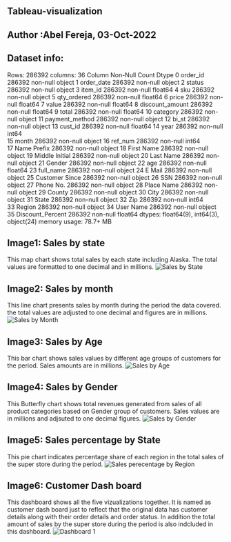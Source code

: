 ## Tableau-visualization
## Author :Abel Fereja, 03-Oct-2022
## Dataset info: 
Rows: 286392
columns: 36 
     Column            Non-Null Count   Dtype 
 0   order_id          286392 non-null  object 
 1   order_date        286392 non-null  object 
 2   status            286392 non-null  object 
 3   item_id           286392 non-null  float64
 4   sku               286392 non-null  object 
 5   qty_ordered       286392 non-null  float64
 6   price             286392 non-null  float64
 7   value             286392 non-null  float64
 8   discount_amount   286392 non-null  float64
 9   total             286392 non-null  float64
 10  category          286392 non-null  object 
 11  payment_method    286392 non-null  object 
 12  bi_st             286392 non-null  object 
 13  cust_id           286392 non-null  float64
 14  year              286392 non-null  int64  
 15  month             286392 non-null  object 
 16  ref_num           286392 non-null  int64  
 17  Name Prefix       286392 non-null  object 
 18  First Name        286392 non-null  object 
 19  Middle Initial    286392 non-null  object 
 20  Last Name         286392 non-null  object 
 21  Gender            286392 non-null  object 
 22  age               286392 non-null  float64
 23  full_name         286392 non-null  object 
 24  E Mail            286392 non-null  object 
 25  Customer Since    286392 non-null  object 
 26  SSN               286392 non-null  object 
 27  Phone No.         286392 non-null  object 
 28  Place Name        286392 non-null  object 
 29  County            286392 non-null  object 
 30  City              286392 non-null  object 
 31  State             286392 non-null  object 
 32  Zip               286392 non-null  int64  
 33  Region            286392 non-null  object 
 34  User Name         286392 non-null  object 
 35  Discount_Percent  286392 non-null  float64
dtypes: float64(9), int64(3), object(24)
memory usage: 78.7+ MB
## Image1: Sales by state
This map chart shows total sales by each state including Alaska. The total values are formatted to one decimal and in millions.
![Sales by State](https://user-images.githubusercontent.com/114592689/193603214-5fd23d69-e6f4-4fdd-b41b-52918d545c03.png)
## Image2: Sales by month
This line chart presents sales by month during the period the data covered. the total values are adjusted to one decimal and figures are in millions.
![Sales by Month](https://user-images.githubusercontent.com/114592689/193725268-969a8622-4f80-48c0-b6f9-c2963d4d8310.png)
## Image3: Sales by Age
This bar chart shows sales values by different age groups of customers for the period. Sales amounts are in millions.
![Sales by Age](https://user-images.githubusercontent.com/114592689/193727628-a2e7b9cb-814b-4941-80b6-4a2be54a6aaa.png)
## Image4: Sales by Gender
This Butterfly chart shows total revenues generated from sales of all product categories based on Gender group of customers. Sales values are in millions and adjsuted to one decimal figures.
![Sales  by Gender](https://user-images.githubusercontent.com/114592689/193728563-a63d8a03-548f-42f1-97c2-814955035e19.png)
## Image5: Sales percentage by State
This pie chart indicates percentage share of each region in the total sales of the super store during the period.
![Sales perecentage by Region](https://user-images.githubusercontent.com/114592689/193728993-478a1e26-0dc2-4c81-b288-4259045b0f66.png)
## Image6: Customer Dash board
This dashboard shows all the five vizualizations together. It is named as customer dash board just to reflect that the original data has customer details along with their order details and order status. In addition the total amount of sales by the super store during the period is also indcluded in this dashboard.
![Dashboard 1](https://user-images.githubusercontent.com/114592689/193729839-549aaa62-0e25-4787-9274-550b7c0ee2e9.png)








